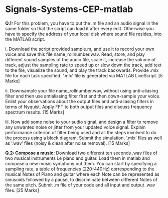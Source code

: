 # Signals-Systems-CEP-matlab
**Q.1:** For this problem, you have to put the .m file and an audio signal in the same folder so that the script 
can load it after every edit. Otherwise you have to specify the address of your local disk where sound file 
resides, into the MATLAB script. 

i. Download the script provided sample.m, and use it to record your own voice and save this file 
name_rollnumber.wav. Read, store, and play different sound samples of the audio file, scale it, 
increase the volume of track, adjust the sampling rate to speed up or slow down the track, add text 
to the file, visualize the sound, and play the track backwards. Provide .mlx file for each task 
specified. ‘.mlx’ file is generated via MATLAB LiveScript. [5 Marks]

ii. Downsample your file name_rollnumber.wav, without using anti-aliasing filter and then use antialiasing filter first and then down-sample your voice. Enlist your observations about the output files 
and anti-aliasing filters in terms of Nyquist. Apply FFT to both output files and discuss frequency 
spectrum results. [15 Marks]

iii. Now add some noise to your audio signal, and design a filter to remove any unwanted noise or 
jitter from your updated voice signal. Explain performance criterion of filter being used and all the 
steps involved to do the process using a block diagram. Submit the simulation, ‘.mlx’ files as well as 
‘.wav’ files (noisy & clean after noise removal). [15 Marks]


**Q.2: Compose a music:** Download two different ten seconds .wav files of two musical instruments i.e piano 
and guitar. Load them in matlab and compose a new music symphony out them. You can start by specifying 
a sampling rate, a table of frequencies (220-440Hz) corresponding to the musical Notes of Piano and guitar
where each Note can be represented as sinusoids followed by a pause, to discriminate between different 
Notes of the same pitch. Submit .m file of your code and all input and output .wav files. [25 Marks]

